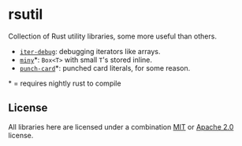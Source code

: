 # rsutil

Collection of Rust utility libraries, some more useful than others.

- [`iter-debug`](./iter-debug/): debugging iterators like arrays.
- [`miny`](./miny/)\*:  `Box<T>` with small `T`'s stored inline.
- [`punch-card`](./punch-card)\*: punched card literals, for some reason.

\* = requires nightly rust to compile

## License
All libraries here are licensed under a combination [MIT](./LICENSE-MIT) or [Apache 2.0](./LICENSE-APACHE) license.
